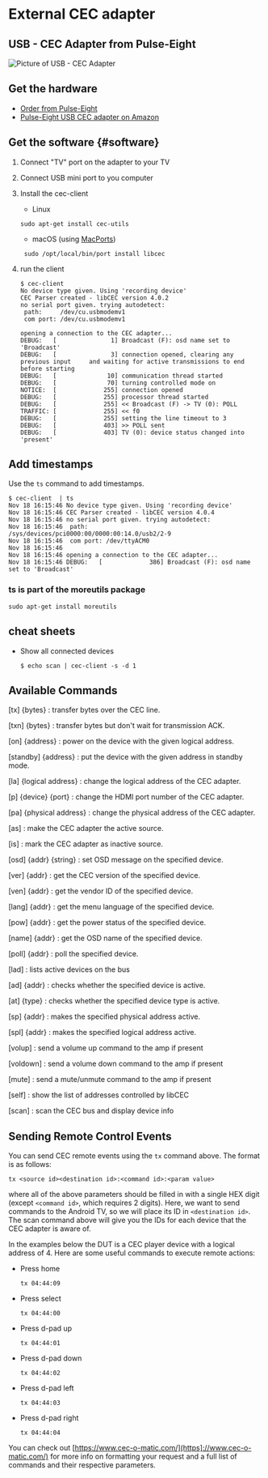 # External CEC adapter

## USB - CEC Adapter from Pulse-Eight

![Picture of USB - CEC Adapter](https://www.pulse-eight.com/generated-assets/products/0000237_555.jpeg)

## Get the hardware

*   [Order from Pulse-Eight](https://www.pulse-eight.com/p/104/usb-hdmi-cec-adapter#)
*   [Pulse-Eight USB CEC adapter on Amazon](https://www.amazon.com/s/ref=nb_sb_ss_i_1_22?url=search-alias%3Daps&field-keywords=pulse+eight+usb+cec+adapter&sprefix=usb+cec+adapter+pulse+%2Caps%2C218&crid=UK4LY390M5H2)

## Get the software {#software}

1.  Connect "TV" port on the adapter to your TV
2.  Connect USB mini port to you computer
3.  Install the cec-client

    *   Linux

    ```shell
    sudo apt-get install cec-utils
    ```

    *   macOS (using [MacPorts](https://guide.macports.org/#installing))

    ```shell
     sudo /opt/local/bin/port install libcec
    ```

4.  run the client

    ```shell
    $ cec-client
    No device type given. Using 'recording device'
    CEC Parser created - libCEC version 4.0.2
    no serial port given. trying autodetect:
     path:     /dev/cu.usbmodemv1
     com port: /dev/cu.usbmodemv1

    opening a connection to the CEC adapter...
    DEBUG:   [               1] Broadcast (F): osd name set to 'Broadcast'
    DEBUG:   [               3] connection opened, clearing any previous input     and waiting for active transmissions to end before starting
    DEBUG:   [              10] communication thread started
    DEBUG:   [              70] turning controlled mode on
    NOTICE:  [             255] connection opened
    DEBUG:   [             255] processor thread started
    DEBUG:   [             255] << Broadcast (F) -> TV (0): POLL
    TRAFFIC: [             255] << f0
    DEBUG:   [             255] setting the line timeout to 3
    DEBUG:   [             403] >> POLL sent
    DEBUG:   [             403] TV (0): device status changed into 'present'
    ```

## Add timestamps

Use the `ts` command to add timestamps.

```shell
$ cec-client  | ts
Nov 18 16:15:46 No device type given. Using 'recording device'
Nov 18 16:15:46 CEC Parser created - libCEC version 4.0.4
Nov 18 16:15:46 no serial port given. trying autodetect:
Nov 18 16:15:46  path:     /sys/devices/pci0000:00/0000:00:14.0/usb2/2-9
Nov 18 16:15:46  com port: /dev/ttyACM0
Nov 18 16:15:46
Nov 18 16:15:46 opening a connection to the CEC adapter...
Nov 18 16:15:46 DEBUG:   [             386] Broadcast (F): osd name set to 'Broadcast'
```

### ts is part of the moreutils package

```shell
sudo apt-get install moreutils
```

## cheat sheets

*   Show all connected devices

    ```shell
    $ echo scan | cec-client -s -d 1

    ```

## Available Commands

[tx] \{bytes\}
:   transfer bytes over the CEC line.

[txn] \{bytes\}
:   transfer bytes but don't wait for transmission ACK.

[on] \{address\}
:   power on the device with the given logical address.

[standby] \{address\}
:   put the device with the given address in standby mode.

[la] \{logical address\}
:   change the logical address of the CEC adapter.

[p] \{device\} \{port\}
:   change the HDMI port number of the CEC adapter.

[pa] \{physical address\}
:   change the physical address of the CEC adapter.

[as]
:   make the CEC adapter the active source.

[is]
:   mark the CEC adapter as inactive source.

[osd] \{addr\} \{string\}
:   set OSD message on the specified device.

[ver] \{addr\}
:   get the CEC version of the specified device.

[ven] \{addr\}
:   get the vendor ID of the specified device.

[lang] \{addr\}
:   get the menu language of the specified device.

[pow] \{addr\}
:   get the power status of the specified device.

[name] \{addr\}
:   get the OSD name of the specified device.

[poll] \{addr\}
:   poll the specified device.

[lad]
:   lists active devices on the bus

[ad] \{addr\}
:   checks whether the specified device is active.

[at] \{type\}
:   checks whether the specified device type is active.

[sp] \{addr\}
:   makes the specified physical address active.

[spl] \{addr\}
:   makes the specified logical address active.

[volup]
:   send a volume up command to the amp if present

[voldown]
:   send a volume down command to the amp if present

[mute]
:   send a mute/unmute command to the amp if present

[self]
:   show the list of addresses controlled by libCEC

[scan]
:   scan the CEC bus and display device info

## Sending Remote Control Events

You can send CEC remote events using the `tx` command above. The format is as
follows:

```
tx <source id><destination id>:<command id>:<param value>
```

where all of the above parameters should be filled in with a single HEX digit
(except `<command id>`, which requires 2 digits). Here, we want to send commands
to the Android TV, so we will place its ID in `<destination id>`. The scan
command above will give you the IDs for each device that the CEC adapter is
aware of.

In the examples below the DUT is a CEC player device with a logical address of
4. Here are some useful commands to execute remote actions:

*   Press home

    ```
    tx 04:44:09
    ```

*   Press select

    ```
    tx 04:44:00
    ```

*   Press d-pad up

    ```
    tx 04:44:01
    ```

*   Press d-pad down

    ```
    tx 04:44:02
    ```

*   Press d-pad left

    ```
    tx 04:44:03
    ```

*   Press d-pad right

    ```
    tx 04:44:04
    ```

You can check out [https://www.cec-o-matic.com/](https]://www.cec-o-matic.com/)
for more info on formatting your request and a full list of commands and their
respective parameters.
